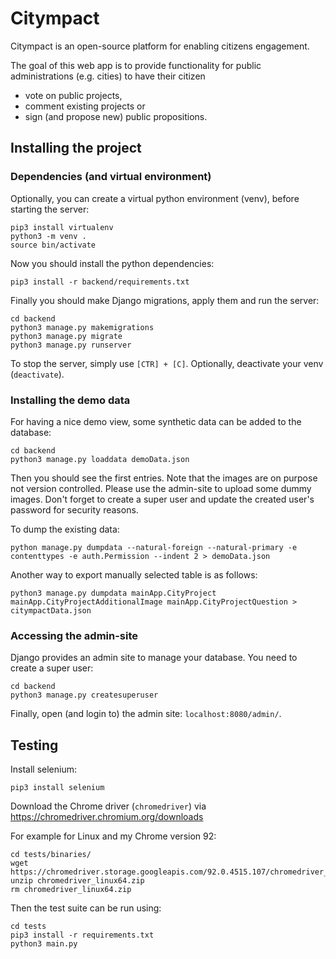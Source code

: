 # Citympact
Citympact is an open-source platform for enabling citizens engagement.

The goal of this web app is to provide functionality for public administrations (e.g. cities) to have their citizen
 - vote on public projects,
 - comment existing projects or
 - sign (and propose new) public propositions.


## Installing the project
### Dependencies (and virtual environment)
Optionally, you can create a virtual python environment (venv), before starting
the server:
```
pip3 install virtualenv
python3 -m venv .
source bin/activate
```
Now you should install the python dependencies:
```
pip3 install -r backend/requirements.txt
```

Finally you should make Django migrations, apply them and run the server:
```
cd backend
python3 manage.py makemigrations
python3 manage.py migrate
python3 manage.py runserver
```
To stop the server, simply use `[CTR] + [C]`. Optionally, deactivate your venv
(`deactivate`).

### Installing the demo data

For having a nice demo view, some synthetic data can be added to the database:
```
cd backend
python3 manage.py loaddata demoData.json
```
Then you should see the first entries. Note that the images are on purpose not
version controlled. Please use the admin-site to upload some dummy images. Don't forget to create a super user and update the created user's password for security reasons.

To dump the existing data:
```
python manage.py dumpdata --natural-foreign --natural-primary -e contenttypes -e auth.Permission --indent 2 > demoData.json
```

Another way to export manually selected table is as follows:
```
python3 manage.py dumpdata mainApp.CityProject mainApp.CityProjectAdditionalImage mainApp.CityProjectQuestion > citympactData.json
```

### Accessing the admin-site

Django provides an admin site to manage your database. You need to create a
super user:
```
cd backend
python3 manage.py createsuperuser
```
Finally, open (and login to) the admin site: `localhost:8080/admin/`.

## Testing
Install selenium:
```
pip3 install selenium
```

Download the Chrome driver (`chromedriver`) via https://chromedriver.chromium.org/downloads

For example for Linux and my Chrome version 92:
```
cd tests/binaries/
wget https://chromedriver.storage.googleapis.com/92.0.4515.107/chromedriver_linux64.zip
unzip chromedriver_linux64.zip
rm chromedriver_linux64.zip
```

Then the test suite can be run using:
```
cd tests
pip3 install -r requirements.txt
python3 main.py
```
